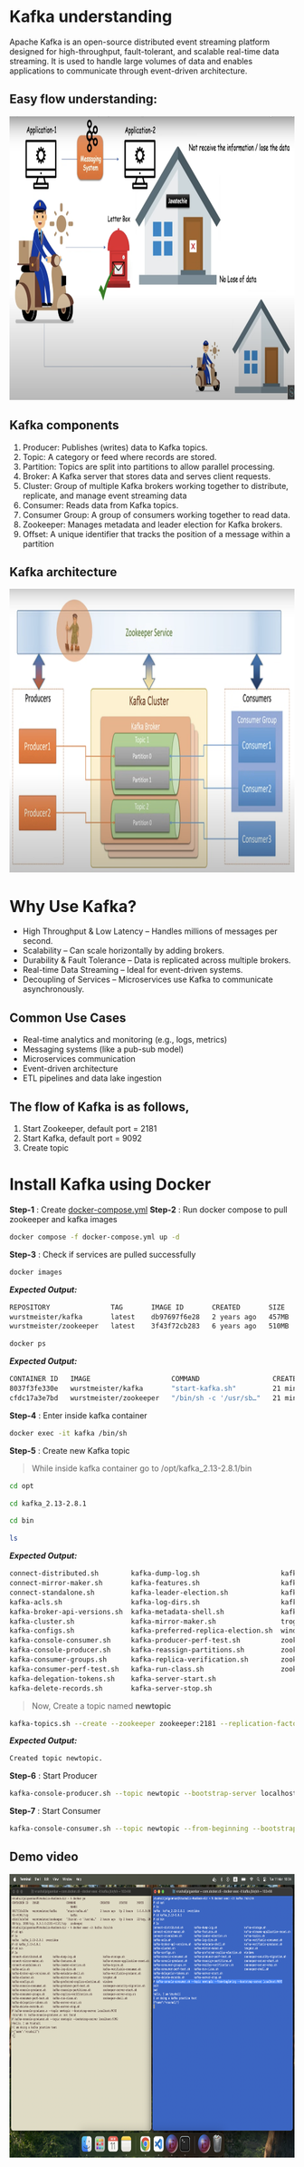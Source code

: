 # Kafka understanding
Apache Kafka is an open-source distributed event streaming platform designed for high-throughput, fault-tolerant, and scalable real-time data streaming. It is used to handle large volumes of data and enables applications to communicate through event-driven architecture.

## Easy flow understanding:
<img src="images/kafka-simple-understanding.png" alt="Description" width="800" height="500">

## Kafka components
1. Producer: Publishes (writes) data to Kafka topics.
2. Topic: A category or feed where records are stored.
3. Partition: Topics are split into partitions to allow parallel processing.
4. Broker: A Kafka server that stores data and serves client requests.
5. Cluster: Group of multiple Kafka brokers working together to distribute, replicate, and manage event streaming data
6. Consumer: Reads data from Kafka topics.
7. Consumer Group: A group of consumers working together to read data.
8. Zookeeper: Manages metadata and leader election for Kafka brokers.
9. Offset: A unique identifier that tracks the position of a message within a partition

## Kafka architecture
<img src="images/full-kafka-architecture.png" alt="Description" width="800" height="500">

# Why Use Kafka?
* High Throughput & Low Latency – Handles millions of messages per second.
* Scalability – Can scale horizontally by adding brokers.
* Durability & Fault Tolerance – Data is replicated across multiple brokers.
* Real-time Data Streaming – Ideal for event-driven systems.
* Decoupling of Services – Microservices use Kafka to communicate asynchronously.

## Common Use Cases
* Real-time analytics and monitoring (e.g., logs, metrics)
* Messaging systems (like a pub-sub model)
* Microservices communication
* Event-driven architecture
* ETL pipelines and data lake ingestion

## The flow of Kafka is as follows,
1. Start Zookeeper, default port = 2181
2. Start Kafka, default port = 9092
3. Create topic

# Install Kafka using Docker
**Step-1** : Create [docker-compose.yml](/docker-compose.yml)
**Step-2** : Run docker compose to pull zookeeper and kafka images
```bash
docker compose -f docker-compose.yml up -d
```
**Step-3** : Check if services are pulled successfully
```bash
docker images
```
***Expected Output:***
```bash
REPOSITORY               TAG       IMAGE ID       CREATED       SIZE
wurstmeister/kafka       latest    db97697f6e28   2 years ago   457MB
wurstmeister/zookeeper   latest    3f43f72cb283   6 years ago   510MB
```
```bash
docker ps
```
***Expected Output:***
```bash
CONTAINER ID   IMAGE                    COMMAND                  CREATED          STATUS          PORTS                                                NAMES
8037f3fe330e   wurstmeister/kafka       "start-kafka.sh"         21 minutes ago   Up 20 minutes   0.0.0.0:9092->9092/tcp                               kafka
cfdc17a3e7bd   wurstmeister/zookeeper   "/bin/sh -c '/usr/sb…"   21 minutes ago   Up 20 minutes   22/tcp, 2888/tcp, 3888/tcp, 0.0.0.0:2181->2181/tcp   zookeeper
```
**Step-4** : Enter inside kafka container
```bash
docker exec -it kafka /bin/sh
```
**Step-5** : Create new Kafka topic
> While inside kafka container go to /opt/kafka_2.13-2.8.1/bin
```bash
cd opt
```
```bash
cd kafka_2.13-2.8.1
```
```bash
cd bin
```
```bash
ls
```
***Expected Output:***
```bash
connect-distributed.sh        kafka-dump-log.sh                    kafka-storage.sh
connect-mirror-maker.sh       kafka-features.sh                    kafka-streams-application-reset.sh
connect-standalone.sh         kafka-leader-election.sh             kafka-topics.sh
kafka-acls.sh                 kafka-log-dirs.sh                    kafka-verifiable-consumer.sh
kafka-broker-api-versions.sh  kafka-metadata-shell.sh              kafka-verifiable-producer.sh
kafka-cluster.sh              kafka-mirror-maker.sh                trogdor.sh
kafka-configs.sh              kafka-preferred-replica-election.sh  windows
kafka-console-consumer.sh     kafka-producer-perf-test.sh          zookeeper-security-migration.sh
kafka-console-producer.sh     kafka-reassign-partitions.sh         zookeeper-server-start.sh
kafka-consumer-groups.sh      kafka-replica-verification.sh        zookeeper-server-stop.sh
kafka-consumer-perf-test.sh   kafka-run-class.sh                   zookeeper-shell.sh
kafka-delegation-tokens.sh    kafka-server-start.sh
kafka-delete-records.sh       kafka-server-stop.sh
```
> Now, Create a topic named **newtopic**
```bash
kafka-topics.sh --create --zookeeper zookeeper:2181 --replication-factor 1 --partitions 3 --topic newtopic
```
***Expected Output:***
```bash
Created topic newtopic.
```
**Step-6** : Start Producer
```bash
kafka-console-producer.sh --topic newtopic --bootstrap-server localhost:9092
```
**Step-7** : Start Consumer
```bash
kafka-console-consumer.sh --topic newtopic --from-beginning --bootstrap-server localhost:9092
```

## Demo video

<a href="https://youtu.be/3rBnux1mjH4">
  <img src="images/kafka-demo.png" width="800" height="500" />
</a>





